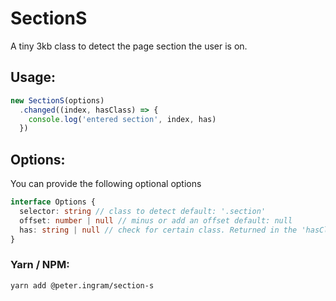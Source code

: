 # SectionS

A tiny 3kb class to detect the page section the user is on.

## Usage: 
````typescript
new SectionS(options)
  .changed((index, hasClass) => {
    console.log('entered section', index, has)
  })
````

## Options:
You can provide the following optional options

````typescript
interface Options {
  selector: string // class to detect default: '.section'
  offset: number | null // minus or add an offset default: null
  has: string | null // check for certain class. Returned in the 'hasClass' on the changed event
}
````

### Yarn / NPM:
````bash
yarn add @peter.ingram/section-s
````